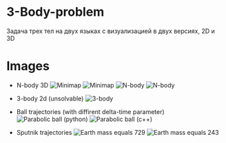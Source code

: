 # 3-Body-problem
Задача трех тел на двух языках с визуализацией в двух версиях, 2D и 3D

# Images

* N-body 3D
![Minimap](https://github.com/zolars1966/3-Body-problem/assets/70763346/d976ee8d-3f11-4d18-a5eb-ca8bf0d73f2d)
![Minimap](https://github.com/zolars1966/3-Body-problem/assets/70763346/53e1fe72-3d6d-4d06-88c4-1cf019eb2cdf)
![N-body](https://github.com/zolars1966/3-Body-problem/assets/70763346/b53e3277-1c9f-430c-b9de-449e49da49af)
![N-body](https://github.com/zolars1966/3-Body-problem/assets/70763346/4e39476d-e45f-4db9-9892-0071fa2e99d8)

* 3-body 2d (unsolvable)
![3-body](https://github.com/zolars1966/3-Body-problem/assets/70763346/b22bee4e-0870-47ff-bd47-aef828e18fb6)

* Ball trajectories (with diffirent delta-time parameter)
![Parabolic ball (python)](https://github.com/zolars1966/3-Body-problem/assets/70763346/f34ab4b2-8e15-46e9-8adb-96087a3dc3dd)
![Parabolic ball (c++)](https://github.com/zolars1966/3-Body-problem/assets/70763346/a179780a-d583-4dde-8f23-bc51fede9e17)

* Sputnik trajectories
![Earth mass equals 729](https://github.com/zolars1966/3-Body-problem/assets/70763346/a1994fed-5746-4b94-bb31-a60abaadf8e6)
![Earth mass equals 243](https://github.com/zolars1966/3-Body-problem/assets/70763346/eb0ab3d6-051b-45e9-9d9d-8663c644d9e0)
